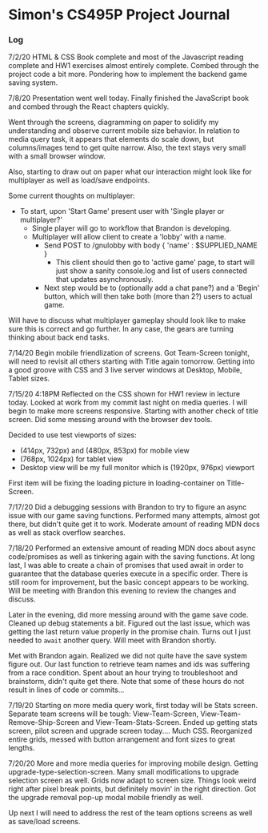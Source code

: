 # Simon's CS495P Project Journal

### Log

7/2/20
HTML & CSS Book complete and most of the Javascript reading complete and HW1 exercises almost entirely complete. Combed through the project code a bit more. Pondering how to implement the backend game saving system.

7/8/20
Presentation went well today. Finally finished the JavaScript book and combed through the React chapters quickly.

Went through the screens, diagramming on paper to solidify my understanding and observe current mobile size behavior. In relation to media query task, it appears that elements do scale down, but columns/images tend to get quite narrow. Also, the text stays very small with a small browser window.

Also, starting to draw out on paper what our interaction might look like for multiplayer as well as load/save endpoints.

Some current thoughts on multiplayer:

- To start, upon 'Start Game' present user with 'Single player or multiplayer?'
    - Single player will go to workflow that Brandon is developing.
    - Multiplayer will allow client to create a 'lobby' with a name.
        - Send POST to /gnulobby with body { 'name' : $SUPPLIED_NAME }
          - This client should then go to 'active game' page, to start will just show a sanity console.log and list of users connected that updates asynchronously.
        - Next step would be to (optionally add a chat pane?) and a 'Begin' button, which will then take both (more than 2?) users to actual game.

Will have to discuss what multiplayer gameplay should look like to make sure this is correct and go further. In any case, the gears are turning thinking about back end tasks.


7/14/20
Begin mobile friendlization of screens. Got Team-Screen tonight, will need to revisit all others starting with Title again tomorrow. Getting into a good groove with CSS and 3 live server windows at Desktop, Mobile, Tablet sizes.

7/15/20 4:18PM
Reflected on the CSS shown for HW1 review in lecture today. Looked at work from my commit last night on media queries. I will begin to make more screens responsive. Starting with another check of title screen. Did some messing around with the browser dev tools. 

Decided to use test viewports of sizes:
* (414px, 732px) and (480px, 853px) for mobile view
* (768px, 1024px) for tablet view
* Desktop view will be my full monitor which is (1920px, 976px) viewport

First item will be fixing the loading picture in loading-container on Title-Screen.

7/17/20
Did a debugging sessions with Brandon to try to figure an async issue with our game saving functions. Performed many attempts, almost got there, but didn't quite get it to work. Moderate amount of reading MDN docs as well as stack overflow searches.

7/18/20
Performed an extensive amount of reading MDN docs about async code/promises as well as tinkering again with the saving functions. At long last, I was able to create a chain of promises that used await in order to guarantee that the database queries execute in a specific order. There is still room for improvement, but the basic concept appears to be working. Will be meeting with Brandon this evening to review the changes and discuss.

Later in the evening, did more messing around with the game save code. Cleaned up debug statements a bit. Figured out the last issue, which was getting the last return value properly in the promise chain. Turns out I just needed to `await` another query. Will meet with Brandon shortly.

Met with Brandon again. Realized we did not quite have the save system figure out. Our last function to retrieve team names and ids was suffering from a race condition. Spent about an hour trying to troubleshoot and brainstorm, didn't quite get there. Note that some of these hours do not result in lines of code or commits...

7/19/20
Starting on more media query work, first today will be Stats screen. Separate team screens will be tough: View-Team-Screen, View-Team-Remove-Ship-Screen and View-Team-Stats-Screen. Ended up getting stats screen, pilot screen and upgrade screen today.... Much CSS. Reorganized entire grids, messed with button arrangement and font sizes to great lengths.

7/20/20
More and more media queries for improving mobile design. Getting upgrade-type-selection-screen. Many small modifications to upgrade selection screen as well. Grids now adapt to screen size. Things look weird right after pixel break points, but definitely movin' in the right direction. Got the upgrade removal pop-up modal mobile friendly as well.

Up next I will need to address the rest of the team options screens as well as save/load screens.